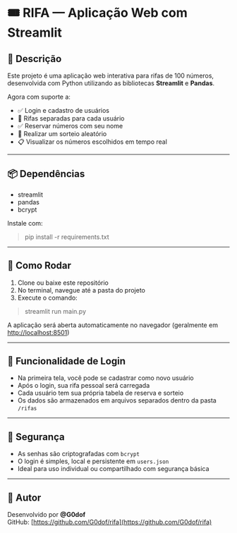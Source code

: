 # 🎟️  RIFA — Aplicação Web com Streamlit

## 📌 Descrição

Este projeto é uma aplicação web interativa para rifas de 100 números, desenvolvida com Python utilizando as bibliotecas **Streamlit** e **Pandas**.

Agora com suporte a:

- ✅ Login e cadastro de usuários  
- 🔐 Rifas separadas para cada usuário  
- ✅ Reservar números com seu nome  
- 🎯 Realizar um sorteio aleatório  
- 📋 Visualizar os números escolhidos em tempo real

---

## 📦 Dependências

- streamlit  
- pandas  
- bcrypt

Instale com:

> pip install -r requirements.txt

---

## 🚀 Como Rodar

1. Clone ou baixe este repositório  
2. No terminal, navegue até a pasta do projeto  
3. Execute o comando:

> streamlit run main.py


A aplicação será aberta automaticamente no navegador (geralmente em [http://localhost:8501](http://localhost:8501))

---

## 📁 Funcionalidade de Login

- Na primeira tela, você pode se cadastrar como novo usuário  
- Após o login, sua rifa pessoal será carregada  
- Cada usuário tem sua própria tabela de reserva e sorteio  
- Os dados são armazenados em arquivos separados dentro da pasta `/rifas`

---

## 🧩 Segurança

- As senhas são criptografadas com `bcrypt`  
- O login é simples, local e persistente em `users.json`  
- Ideal para uso individual ou compartilhado com segurança básica

---

## 👤 Autor

Desenvolvido por **@G0dof**  
GitHub: [https://github.com/G0dof/rifa](https://github.com/G0dof/rifa)
